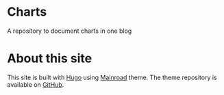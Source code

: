 # Charts

A repository to document charts in one blog

# About this site
This site is built with [Hugo](https://gohugo.io/) using [Mainroad](https://themes.gohugo.io/themes/mainroad/) theme. The theme repository is available on [GitHub](https://github.com/Vimux/mainroad/).